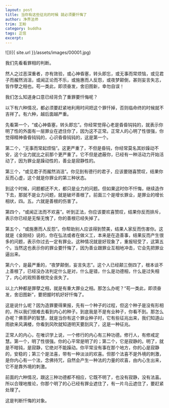 ```yaml
---
layout: post
title: 当你有这些征兆的时候 就必须要忏悔了
author: 净界法师
trim: 王盼
category: buddha
tags: 正信
excerpt:
---
```


![]({{ site.url }}/assets/images/00001.jpg)

我们先看看罪相的判断。

然人之过恶深重者，亦有效验，或心神昏塞，转头即忘，或无事而常烦恼，或见君子而赧然消沮，或闻正论而不乐，或施惠而人反怨，或夜梦颠倒，甚则妄言失志，皆作孽之相也。苟一类此，即须奋发，舍旧图新，幸勿自误！

我们怎么知道身口意已经背负了重罪要忏悔呢？

以下有六种情况，都必须要赶紧地利用时间把这个罪忏掉，否则临命终的时候就不吉祥了。有六种，越后面越严重。

先看第一个，“或心神昏塞，转头即忘”。你经常觉得心老是昏昏钝钝的，就表示你明了性的外面有一层罪业在遮住你了，因为这不正常。正常人的心明了性很强，你觉得精神昏昏钝钝的，心识昏昏钝钝的，这是第一个。

第二个，“无事而常起烦恼”。这更严重了，不但是昏钝，你经常莫名其妙躁动不安，这个业力就比之前那个更严重了。它不但是遮蔽你，已经有一种活动力开始活动了，因为罪业是躁动性的，善业是寂静性的。

第三个，“或见君子而赧然消沮”。你见到有德行的君子，应该要随喜赞叹，结果你反而心虚，这个就是你罪业的第三种状态。

到这个时候，问题都还不大，都只是业力的问题。但如果这时你不忏悔，继续造作下去，那就不是业力问题，就是破坏善根了。前面三个是增长罪业，是罪业的增长相状，四。五。六就是善根的伤害了。

第四个，“或闻正法而不欢喜”。听到正法，你应该要欢喜赞叹，结果你反而排斥，表示你已经是无惭无愧了，你的善根已经失掉了。

第五个，“或施惠而人反怨”。你帮助别人应该得到赞美，结果人家反而伤害你。这就是《金刚经》说的，你在弘法或者在做义工，本来是在造善事，结果反而产生很多的问题，表示你过去一定有罪业。这种情况就是好现象了，重报轻受了，这第五个。当然这也表示你的罪业要忏悔了，因为善业跟罪业互相地冲击，它会先把罪业逼出来。

第六个，是最严重的，“夜梦颠倒，妄言失志”。这个人已经颠三倒四了，根本谈不上善根了，已经没办法判定什么是对，什么是错，什么是功德相，什么是过失相了，内心的观照善根完全丧失了。

以上六种都是罪孽之相，就是有重大罪业之相。那怎么办呢？“苟一类此，即须奋发，舍旧图新”，要把握时机好好忏悔了。

这是说什么呢？因为造罪要得果报，先有一个种子的过程，但这个种子是没有形相的，所以我们很难去看到内心的种子。到底我是不是有业种子，你看不到。那怎么办呢？佛菩萨的智慧，就是当你有这个罪业种子时，它有些征兆出来，我们知道山雨欲来风满楼，你看到风吹就知道明天要刮风了，这是一种征兆。

正常人的内心，在唯识学上说，一个修行的内心有三种功德。修行人，有修戒定慧。第一个，明了性很强。你的心平常是明了的；第二个，它是寂静的。明了，就是不暗钝，是寂静，它绝对不能躁动。你平常没有事在那个地方，你的心是寂静的，安稳的；第三个是法喜，带有一种淡淡的欢喜。但那个法喜不是外境的刺激，是你内心有一个法，念佛持咒，自然会产生一种法的力量的欢喜，由内心生出来，它不是靠外境的刺激。

前面的六种情况，跟这三种功德都不相应，它既不明了，也没有寂静，没有法喜。所以合理地推论，你那个明了的心已经有罪业遮住了，有一片乌云遮住了，要赶紧处理了。

这是判断忏悔的对象。
